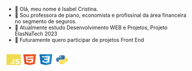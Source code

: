 - 👋 Olá, meu nome é Isabel Cristina.
- 👀 Sou professora de piano, economista e profissinal da área financeira no segmento de seguros.  
- 🌱 Atualmente estudo Desenvolvimento WEB e Projetos, Projeto ElasNaTech 2023
- 💞️ Futuramente quero participar de projetos Front End

<div style="display: inline_block"><br>
  <img align="center" alt="JavaScript" height="30" width="40" src="https://raw.githubusercontent.com/devicons/devicon/master/icons/javascript/javascript-plain.svg">
  <img align="center" alt="HTML"       height="30" width="40" src="https://raw.githubusercontent.com/devicons/devicon/master/icons/html5/html5-original.svg">
  <img align="center" alt="CSS"        height="30" width="40" src="https://raw.githubusercontent.com/devicons/devicon/master/icons/css3/css3-original.svg">
  <img align="center" alt= "Pythons"   height="30" width="40" src="https://raw.githubusercontent.com/devicons/devicon/master/icons/python/python-original.svg"> 
</div> 

<!---
isacristinagian/isacristinagian is a ✨ special ✨ repository because its `README.md` (this file) appears on your GitHub profile.
You can click the Preview link to take a look at your changes.
--->
